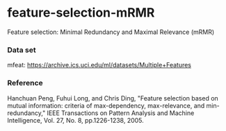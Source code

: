 feature-selection-mRMR
======================

Feature selection: Minimal Redundancy and Maximal Relevance (mRMR)

### Data set
mfeat: https://archive.ics.uci.edu/ml/datasets/Multiple+Features

### Reference
Hanchuan Peng, Fuhui Long, and Chris Ding, "Feature selection 
based on mutual information: criteria of max-dependency, 
max-relevance, and min-redundancy," IEEE Transactions on 
Pattern Analysis and Machine Intelligence, Vol. 27, No. 8, 
pp.1226-1238, 2005.